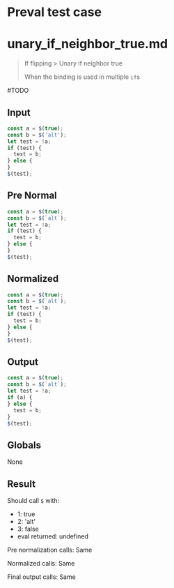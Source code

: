 # Preval test case

# unary_if_neighbor_true.md

> If flipping > Unary if neighbor true
>
> When the binding is used in multiple `if`s

#TODO

## Input

`````js filename=intro
const a = $(true);
const b = $('alt');
let test = !a;
if (test) {
  test = b;
} else {
}
$(test);
`````

## Pre Normal

`````js filename=intro
const a = $(true);
const b = $(`alt`);
let test = !a;
if (test) {
  test = b;
} else {
}
$(test);
`````

## Normalized

`````js filename=intro
const a = $(true);
const b = $(`alt`);
let test = !a;
if (test) {
  test = b;
} else {
}
$(test);
`````

## Output

`````js filename=intro
const a = $(true);
const b = $(`alt`);
let test = !a;
if (a) {
} else {
  test = b;
}
$(test);
`````

## Globals

None

## Result

Should call `$` with:
 - 1: true
 - 2: 'alt'
 - 3: false
 - eval returned: undefined

Pre normalization calls: Same

Normalized calls: Same

Final output calls: Same
